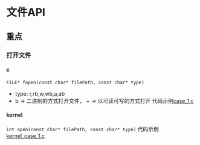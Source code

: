 文件API
===

## 重点
### 打开文件

#### c
`FILE* fopen(const char* filePath, const char* type)`
* type: r,rb,w,wb,a,ab
* b -> 二进制的方式打开文件， + -> 以可读可写的方式打开
代码示例[case_1.c](case_1.c)

#### kernel
`int open(const char* filePath, const char* type)`
代码示例[kernel_case_1.c](kernel_case_1.c)